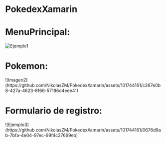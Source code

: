 # PokedexXamarin
<h1>MenuPrincipal:</h1>

![Ejemplo1](https://github.com/NikolasZM/PokedexXamarin/assets/101744161/753df591-024c-41ef-acfc-ac6f00e59572)

<h1>Pokemon:</h1>
![Imagen2](https://github.com/NikolasZM/PokedexXamarin/assets/101744161/c267e0b8-427a-4623-8f66-57186d4eee41)
<h1>Formulario de registro:</h1>
![Ejemplo3](https://github.com/NikolasZM/PokedexXamarin/assets/101744161/0676d9ab-7bfa-4e04-97ec-99f4c27669eb)
